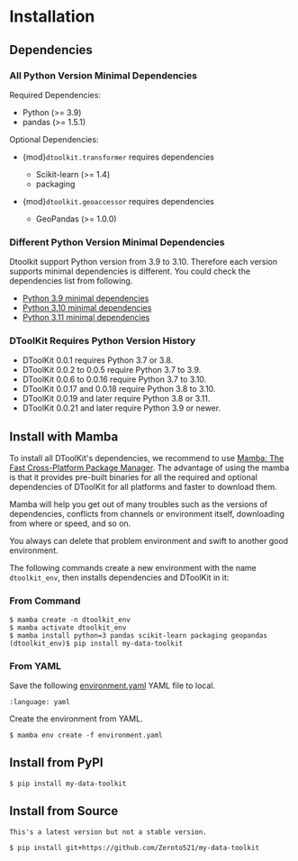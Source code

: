 # Installation

## Dependencies

### All Python Version Minimal Dependencies

Required Dependencies:

- Python (>= 3.9)
- pandas (>= 1.5.1)

Optional Dependencies:

- {mod}`dtoolkit.transformer` requires dependencies

  - Scikit-learn (>= 1.4)
  - packaging

- {mod}`dtoolkit.geoaccessor` requires dependencies

  - GeoPandas (>= 1.0.0)

### Different Python Version Minimal Dependencies

Dtoolkit support Python version from 3.9 to 3.10.
Therefore each version supports minimal dependencies is different.
You could check the dependencies list from following.

- [Python 3.9 minimal dependencies](https://github.com/Zeroto521/my-data-toolkit/blob/main/ci/env/39-minimal.yaml)
- [Python 3.10 minimal dependencies](https://github.com/Zeroto521/my-data-toolkit/blob/main/ci/env/310-minimal.yaml)
- [Python 3.11 minimal dependencies](https://github.com/Zeroto521/my-data-toolkit/blob/main/ci/env/311-minimal.yaml)

### DToolKit Requires Python Version History

- DToolKit 0.0.1 requires Python 3.7 or 3.8.
- DToolKit 0.0.2 to 0.0.5 require Python 3.7 to 3.9.
- DToolKit 0.0.6 to 0.0.16 require Python 3.7 to 3.10.
- DToolKit 0.0.17 and 0.0.18 require Python 3.8 to 3.10.
- DToolKit 0.0.19 and later require Python 3.8 or 3.11.
- DToolKit 0.0.21 and later require Python 3.9 or newer.

## Install with Mamba

To install all DToolKit's dependencies, we recommend to use [Mamba: The Fast Cross-Platform Package Manager](https://mamba.readthedocs.io/).
The advantage of using the mamba is that it provides pre-built binaries for all the
required and optional dependencies of DToolKit for all platforms and faster to download them.

Mamba will help you get out of many troubles such as the versions of dependencies,
conflicts from channels or environment itself, downloading from where or speed, and so on.

You always can delete that problem environment and swift to another good environment.

The following commands create a new environment with the name `dtoolkit_env`,
then installs dependencies and DToolKit in it:

### From Command

```console
$ mamba create -n dtoolkit_env
$ mamba activate dtoolkit_env
$ mamba install python=3 pandas scikit-learn packaging geopandas
(dtoolkit_env)$ pip install my-data-toolkit
```

### From YAML

Save the following [environment.yaml](../../../environment.yaml) YAML file to local.

```{literalinclude} ../../../environment.yaml
:language: yaml
```

Create the environment from YAML.

```console
$ mamba env create -f environment.yaml
```

## Install from PyPI

```console
$ pip install my-data-toolkit
```

## Install from Source

```{warning}
This's a latest version but not a stable version.
```

```console
$ pip install git+https://github.com/Zeroto521/my-data-toolkit
```
